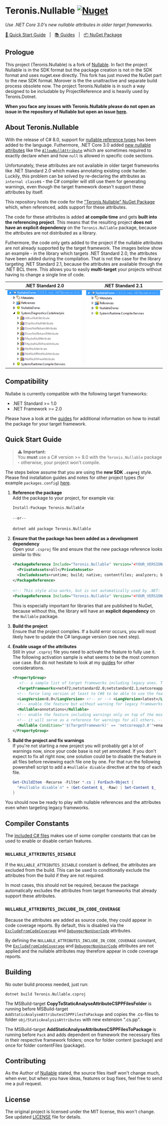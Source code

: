 # Teronis.Nullable [![Nuget](https://img.shields.io/nuget/v/Teronis.Nullable)][NuGet Package]

_Use .NET Core 3.0's new nullable attributes in older target frameworks._

[:running: Quick Start Guide](#quickstart) &nbsp; | &nbsp; [:books: Guides](https://github.com/manuelroemer/Nullable/wiki) &nbsp; | &nbsp; [:package: NuGet Package][NuGet Package]

## Prologue

This project (Teronis.Nullable) is a fork of [Nullable][Nullable]. In fact the project Nullable is in the SDK format but the package creation is not in the SDK format and uses nuget.exe directly. This fork has just moved the NuGet part to the new SDK format. Morover is the the unattractive and separate build process obsolete now. The project Teronis.Nullable is in such a way designed to be includable by ProjectReference and is heavily used by Teronis.Dotnet.

**When you face any issues with Teronis.Nullable please do not open an issue in the repository of Nullable but open an issue [here](https://github.com/teroneko/Teronis.DotNet/issues).**

## About Teronis.Nullable

With the release of C# 8.0, support for [nullable reference types](https://docs.microsoft.com/en-us/dotnet/csharp/tutorials/nullable-reference-types)
has been added to the language.
Futhermore, .NET Core 3.0 added [new nullable attributes](https://docs.microsoft.com/en-us/dotnet/api/system.diagnostics.codeanalysis?view=netcore-3.0)
like the [`AllowNullAttribute`](https://docs.microsoft.com/en-us/dotnet/api/system.diagnostics.codeanalysis.allownullattribute?view=netcore-3.0)
which are sometimes required to exactly declare when and how `null` is allowed in specific code
sections.

Unfortunately, these attributes are not available in older target frameworks like .NET Standard 2.0
which makes annotating existing code harder.
Luckily, this problem can be solved by re-declaring the attributes as `internal class`es - the C#
compiler will still use them for generating warnings, even though the target framework doesn't
support these attributes by itself.

This repository hosts the code for the ["Teronis.Nullable" NuGet Package][NuGet Package]
which, when referenced, adds support for these attributes.

The code for these attributes is added **at compile time** and gets **built into the referencing project**.
This means that the resulting project **does not have an explicit dependency** on the `Teronis.Nullable`
package, because the attributes are not distributed as a library.

Futhermore, the code only gets added to the project if the nullable attributes are not already
supported by the target framework.
The images below show an example - in the library which targets .NET Standard 2.0, the attributes
have been added during the compilation.
That is not the case for the library targeting .NET Standard 2.1, because the attributes are
available through the .NET BCL there.
This allows you to easily **multi-target** your projects without having to change a single line of
code.

| .NET Standard 2.0 | .NET Standard 2.1 |
| ----------------- | ----------------- |
| ![.NET Standard 2.0](img/CompiledNetStandard2.0.png) | ![.NET Standard 2.1](img/CompiledNetStandard2.1.png) |


## Compatibility

Nullabe is currently compatible with the following target frameworks:

* .NET Standard >= 1.0
* .NET Framework >= 2.0

Please have a look at the [guides](https://github.com/manuelroemer/Nullable/wiki) for additional information on how to
install the package for your target framework.


## Quick Start Guide

> :warning: **Important:** <br/>
> You **must** use a C# version >= 8.0 with the `Teronis.Nullable` package - otherwise, your project won't compile.

The steps below assume that you are using the **new SDK `.csproj`** style.
Please find installation guides and notes for other project types (for example `packages.config`)
[here](https://github.com/manuelroemer/Nullable/wiki).

1. **Reference the package** <br/>
   Add the package to your project, for example via:

   ```sh
   Install-Package Teronis.Nullable

   --or--

   dotnet add package Teronis.Nullable
   ```
2. **Ensure that the package has been added as a development dependency** <br/>
   Open your `.csproj` file and ensure that the new package reference looks similar to this:

   ```xml
   <PackageReference Include="Teronis.Nullable" Version="<YOUR_VERSION>">
     <PrivateAssets>all</PrivateAssets>
     <IncludeAssets>runtime; build; native; contentfiles; analyzers; buildtransitive</IncludeAssets>
   </PackageReference>

   <!-- This style also works, but is not automatically used by .NET: -->
   <PackageReference Include="Teronis.Nullable" Version="<YOUR_VERSION>" PrivateAssets="all" />
   ```

   This is especially important for libraries that are published to NuGet, because without this,
   the library will have an **explicit dependency** on the `Nullable` package.
3. **Build the project** <br/>
   Ensure that the project compiles. If a build error occurs, you will most likely have to update
   the C# language version (see next step).
4. **Enable usage of the attributes** <br/>
   Still in your `.csproj` file you need to activate the feature to fully use it.
   The following activation sample is what seems to be the most common use case. But do not hesitate to look at my [guides](https://github.com/manuelroemer/Nullable/wiki) for other considerations.

   ```xml
   <PropertyGroup>
      <!-- a sample list of target frameworks including legacy ones. This list must depend on your needs. -->
     <TargetFrameworks>net472;netstandard2.0;netstandard2.1;netcoreapp3.0</TargetFrameworks>
     <!-- force lang version at least to C#8 to be able to use the feature with all frameworks.-->
     <LangVersion>8.0</LangVersion> <!-- or --> <LangVersion>latest</LangVersion>
     <!-- enable the feature but without warning for legacy frameworks to avoid false positives. -->
     <Nullable>annotations</Nullable>
     <!-- enable the feature including warnings only on top of the most recent framework you target. -->
     <!-- it will serve as a reference for warnings for all others. -->
     <Nullable Condition="'$(TargetFramework)' == 'netcoreapp3.0'">enable</Nullable>
   </PropertyGroup>
   ```

5. **Build the project and fix warnings** <br/>
   If you're not starting a new project you will probably get a lot of warnings now, since your code base is not yet annotated.
   If you don't expect to fix all right now, one solution could be to disable the feature in all files before reviewing each file one by one.
   For that run the following powershell script to add a `#nullable disable` directive at the top of each file.

   ```PowerShell
   Get-ChildItem -Recurse -Filter *.cs | ForEach-Object {
     "#nullable disable`n" + (Get-Content $_ -Raw) | Set-Content $_
   }
   ```

You should now be ready to play with nullable references and the attributes even when targeting legacy frameworks.


## Compiler Constants

The [included C# files](src/)
makes use of some compiler constants that can be used to enable or disable certain features.

### `NULLABLE_ATTRIBUTES_DISABLE`

If the `NULLABLE_ATTRIBUTES_DISABLE` constant is defined, the attributes are excluded from the build.
This can be used to conditionally exclude the attributes from the build if they are not required.

In most cases, this should not be required, because the package automatically excludes the attributes
from target frameworks that already support these attributes.


### `NULLABLE_ATTRIBUTES_INCLUDE_IN_CODE_COVERAGE`

Because the attributes are added as source code, they could appear in code coverage reports.
By default, this is disabled via the [`ExcludeFromCodeCoverage`](https://docs.microsoft.com/en-us/dotnet/api/system.diagnostics.codeanalysis.excludefromcodecoverageattribute?view=netcore-3.0)
and [`DebuggerNonUserCode`](https://docs.microsoft.com/en-us/dotnet/api/system.diagnostics.debuggernonusercodeattribute?view=netcore-3.0)
attributes.

By defining the `NULLABLE_ATTRIBUTES_INCLUDE_IN_CODE_COVERAGE` constant, the [`ExcludeFromCodeCoverage`](https://docs.microsoft.com/en-us/dotnet/api/system.diagnostics.codeanalysis.excludefromcodecoverageattribute?view=netcore-3.0)
and [`DebuggerNonUserCode`](https://docs.microsoft.com/en-us/dotnet/api/system.diagnostics.debuggernonusercodeattribute?view=netcore-3.0)
attributes are not applied and the nullable attributes may therefore appear in code coverage reports.


## Building

No outer build process needed, just run:

```
dotnet build Teronis.Nullable.csproj
```

The MSBuild-target **CopyToStaticAnalyseAttributeCSPPFilesFolder** is running before MSBuild-target `AddStaticAnalyseAttributesCSPPFilesToPackage` and copies the .cs-files to folder `obj/StaticAnalysisAttributes` with new extension ".cs.pp".

The MSBuild-target **AddStaticAnalyseAttributesCSPPFilesToPackage** is running before `Pack` and adds dependent on framework the necessary files in their respective framework folders; once for folder content (package) and once for folder contentFiles (package).

## Contributing

As the Author of [Nullable][Nullable] stated, the source files itself won't change much, when ever, but when you have ideas, features or bug fixes, feel free to send me a pull request.

## License

The original project is licensed under the MIT license, this won't change. See updated [LICENSE](LICENSE) file for details.

[Nullable]: https://github.com/manuelroemer/Nullable
[NuGet Package]: https://www.nuget.org/packages/Teronis.Nullable